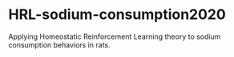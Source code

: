 # HRL-sodium-consumption2020
Applying Homeostatic Reinforcement Learning theory to sodium consumption behaviors in rats.
